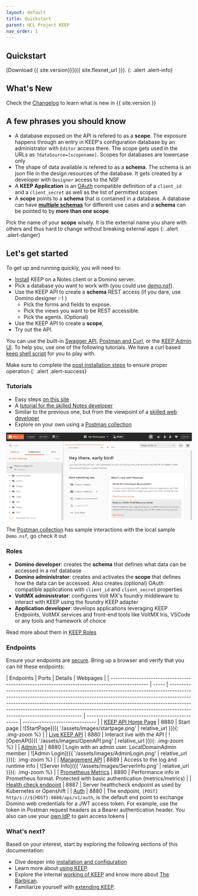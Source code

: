 ```yaml
---
layout: default
title: Quickstart
parent: HCL Project KEEP
nav_order: 1
---
```


## Quickstart

[Download {{ site.version}}]({{ site.flexnet_url }}).
{: .alert .alert-info}

## What's New

Check the [Changelog](../references/changelog) to learn what is new in {{ site.version }}

## A few phrases you should know

- A database exposed on the API is refered to as a **scope**. The exposure happens through an entry in KEEP's configuration database by an administrator with `Editor` access there. The scope gets used in the URLs as `?dataSource=[scopename]`. Scopes for databases are lowercase only
- The shape of data available is refered to as a **schema**. The schema is an json file in the design resources of the database. It gets created by a developer with `Designer` access to the NSF
- A **KEEP Application** is an [OAuth](https://oauth.net/) compatible definition of a `client_id` and a `client_secret` as well as the list of permitted scopes
- A **scope** points to a **schema** that is contained in a database. A database can have [**multiple schemas**](../assets/images/KeepSchemaToApp.png) for different use cases and a **schema** can be pointed to by **more than one scope**

Pick the name of your **scope** wisely. It is the external name you share with others and thus hard to change without breaking external apps
{: .alert .alert-danger}

## Let's get started

To get up and running quickly, you will need to:

- [Install](../installconfig/index) KEEP on a Notes client or a Domino server.
- Pick a database you want to work with (you could use [demo.nsf](../references/downloads)).
- Use the KEEP API to create a **schema** REST access (if you dare, use Domino designer :-) )
  - Pick the forms and fields to expose.
  - Pick the views you want to be REST accessible.
  - Pick the agents. (Optional)
- Use the KEEP API to create a **scope**,
- Try out the API.

You can use the built-in [Swagger API](../tutorial/swagger), [Postman and Curl](../tutorial/postmancurl), or the [KEEP Admin UI](../tutorial/adminui). To help you, use one of the following tutorials. We have a curl based [keep shell script](../references/downloads) for you to play with.

Make sure to complete the [post installation steps](../installconfig/installation/postinstallation) to ensure proper operation
{: .alert .alert-success}

### Tutorials

- Easy steps [on this site](../tutorial)
- A [tutorial for the skilled Notes developer](https://opensource.hcltechsw.com/domino-keep-tutorials/pages/todo/index)
- Similar to the previous one, but from the viewpoint of a [skilled web developer](https://opensource.hcltechsw.com/domino-keep-tutorials/pages/domino-new/index#pre-requisites)
- Explore on your own using a [Postman collection](../references/downloads)

![OpenAPI](../assets/images/postman.png)

The [Postman collection](../references/downloads) has sample interactions with the local sample `Demo.nsf`, go check it out

### Roles

- **Domino developer**: creates the **schema** that defines what data can be accessed in a nsf database
- **Domino administrator**: creates and activates the **scope** that defines how the data can be accessed. Also creates (optional) OAuth compatible applications with `client_id` and `client_secret` properties
- **VoltMX administrator**: configures Volt MX's foundry middleware to interact with KEEP using the foundry KEEP adapter
- **Application developer**: develops applications leveraging KEEP Endpoints, VoltMX services and front-end tools like VoltMX Iris, VSCode or any tools and framework of choice

Read more about them in [KEEP Roles](../usingkeep/roles)

### Endpoints

Ensure your endpoints are [secure](../installconfig/configuration/security/securingKEEPEndpoints).
Bring up a browser and verify that you can hit these endpoints:

| Endpoints                                                                                      | Ports | Details                                                                                                                                                                                                                                                                                                                                                           | Webpages                                          |
| ---------------------------------------------------------------------------------------------- | ----- | ----------------------------------------------------------------------------------------------------------------------------------------------------------------------------------------------------------------------------------------------------------------------------------------------------------------------------------------------------------------- | ------------------------------------------------- | ------------------------------- |
| [KEEP API Home Page](http://localhost:8880/)                                                   | 8880  | Start page                                                                                                                                                                                                                                                                                                                                                        | ![StartPage]({{ '/assets/images/startpage.png'    | relative_url }}){: .img-zoom %} |
| [Live KEEP API](http://localhost:8880/openapi/index.html?url=/api/v1/schema/openapi.core.json) | 8880  | Interact live with the API                                                                                                                                                                                                                                                                                                                                        | ![OpenAPI]({{ '/assets/images/OpenAPI.png'        | relative_url }}){: .img-zoom %} |
| [Admin UI](http://localhost:8880/admin/ui/)                                                    | 8880  | Login with an admin user. LocalDomainAdmin member                                                                                                                                                                                                                                                                                                                 | ![Admin Login]({{ '/assets/images/AdminLogin.png' | relative_url }}){: .img-zoom %} |
| [Management API](http://localhost:8889/)                                                       | 8889  | Access to the log and runtime info                                                                                                                                                                                                                                                                                                                                | ![Server Info]({{ '/assets/images/ServerInfo.png' | relative_url }}){: .img-zoom %} |
| [Prometheus Metrics](http://localhost:8890/)                                                   | 8890  | Performance info in Prometheus format. Protected with basic authentication (metrics/metrics)                                                                                                                                                                                                                                                                      |
| [Health check endpoint](http://localhost:8887/)                                                | 8887  | Server healthcheck endpoint as used by Kubernetes or Openshift                                                                                                                                                                                                                                                                                                    |
| [Auth](http://localhost:8880/api/v1/auth)                                                      | 8880  | The endpoint, `[POST] http/s://${HOST}:8880/api/v1/auth`, is the default end point to exchange Domino web credentials for a JWT access token. For example, use the token in Postman request headers as a Bearer authentication header. You also can use your [own IdP](../installconfig/configuration/security/configuringIdentityProvider) to gain access tokens |

### What's next?

Based on your interest, start by exploring the following sections of this documentation:

- Dive deeper into [installation and configuration](../installconfig/index)
- Learn more about [using KEEP](../usingkeep/index).
- Explore the internal [working of KEEP](../howkeepworks/index) and know more about [The Barbican](../howkeepworks/barbican).
- Familiarize yourself with [extending KEEP](../extendingkeep/index).
